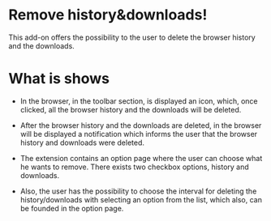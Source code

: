 # Remove history&downloads!

This add-on offers the possibility to the user to delete the browser history and the downloads.

# What is shows

* In the browser, in the toolbar section, is displayed an icon, which, once clicked, all the browser history and the downloads will be deleted.

* After the browser history and the downloads are deleted, in the browser will be displayed a notification which informs the user that the browser history and downloads were deleted.

* The extension contains an option page where the user can choose what he wants to remove. There exists two checkbox options, history and downloads.

* Also, the user has the possibility to choose the interval for deleting the history/downloads with selecting an option from the list, which also, can be founded in the option page.
